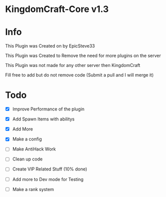 # KingdomCraft-Core v1.3

# Info

This Plugin was Created on by EpicSteve33

This Plugin was Created to Remove the need for more plugins on the server

This Plugin was not made for any other server then KingdomCraft

Fill free to add but do not remove code (Submit a pull and I will merge it)

# Todo

- [x] Improve Performance of the plugin

- [x] Add Spawn Items with abilitys

- [x] Add More 

- [x] Make a config 

- [ ] Make AntiHack Work

- [ ] Clean up code 

- [ ] Create VIP Related Stuff (10% done)

- [ ] Add more to Dev mode for Testing

- [ ] Make a rank system 
